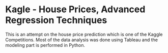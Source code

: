 # Kagle - House Prices, Advanced Regression Techniques 

This is an attempt on the house price prediction which is one of the Kaggle Competitions. Most of the data analysis was done using Tableau and the modeling part is performed in Python. 
